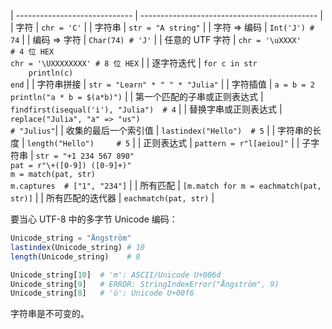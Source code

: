 
| ----------------------------- | -------------------------------------------- |
| 字符                          | `chr = 'C'`                                   |
| 字符串                        | `str = "A string"`                            |
| 字符 => 编码                  | `Int('J') # 74`                              |
| 编码 => 字符                  | `Char(74) # 'J'`                             |
| 任意的 UTF 字符               | `chr = '\uXXXX'     # 4 位 HEX`<br>`chr = '\UXXXXXXXX' # 8 位 HEX` |
| 逐字符迭代                    | `for c in str`<br>`    println(c)`<br>`end`   |
| 字符串拼接                    | `str = "Learn" * " " * "Julia"`               |
| 字符插值                      | `a = b = 2`<br>`println("a * b = $(a*b)")`    |
| 第一个匹配的子串或正则表达式    | `findfirst(isequal('i'), "Julia")  # 4`       |
| 替换字串或正则表达式           | `replace("Julia", "a" => "us")`<br>`# "Julius"`|
| 收集的最后一个索引值           | `lastindex("Hello")  # 5`                     |
| 字符串的长度                  | `length("Hello")     # 5`                     |
| 正则表达式                    | `pattern = r"l[aeiou]"`                       |
| 子字符串                      | `str = "+1 234 567 890"`<br>`pat = r"\+([0-9]) ([0-9]+)"`<br>`m = match(pat, str)`<br>`m.captures  # ["1", "234"]` |
| 所有匹配                      | `[m.match for m = eachmatch(pat, str)]`       |
| 所有匹配的迭代器               | `eachmatch(pat, str)`                         |

要当心 UTF-8 中的多字节 Unicode 编码：<br>
```julia
Unicode_string = "Ångström"
lastindex(Unicode_string) # 10
length(Unicode_string)    # 8

Unicode_string[10]  # 'm': ASCII/Unicode U+006d 
Unicode_string[9]   # ERROR: StringIndexError("Ångström", 9)
Unicode_string[8]   # 'ö': Unicode U+00f6 

```


字符串是不可变的。
